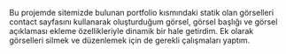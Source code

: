 Bu projemde sitemizde bulunan portfolio kısmındaki statik olan görselleri contact sayfasını kullanarak oluşturduğum görsel, görsel başlığı ve görsel açıklaması ekleme
özellikleriyle dinamik bir hale getirdim. Ek olarak görselleri silmek ve düzenlemek için de gerekli çalışmaları yaptım.
